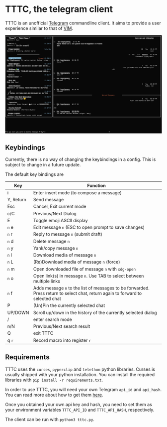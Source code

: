 # TTTC, the telegram client

TTTC is an unofficial [Telegram](https://telegram.org/) commandline client.
It aims to provide a user experience similar to that of [VIM](https://www.vim.org/).

![img](images/screenshot.png)

## Keybindings
Currently, there is no way of changing the keybindings in a config. This is subject to change in a future update.

The default key bindings are

Key | Function
--|--
i| Enter insert mode (to compose a message)
Y, Return | Send message
Esc | Cancel, Exit current mode
c/C | Previous/Next Dialog
E | Toggle emoji ASCII display
`n` e | Edit message `n` (ESC to open prompt to save changes)
`n` r | Reply to message `n` (submit draft)
`n` d | Delete message `n`
`n` y | Yank/copy message `n`
`n` l | Download media of message `n`
`n` L | (Re)Download media of message `n` (force)
`n` m | Open downloaded file of message `n` with `xdg-open`
`n` o | Open link(s) in message `n`. Use TAB to select between multiple links
`n` f | Adds message `n` to the list of messages to be forwarded. Press return to select chat, return again to forward to selected chat
P | (Un)Pin the currently selected chat
UP/DOWN | Scroll up/down in the history of the currently selected dialog
/ | enter search mode
n/N | Previous/Next search result
Q | exit TTTC
q `r` | Record macro into register `r`

## Requirements
TTTC uses the `curses`, `pyperclip` and `telethon` python libraries. Curses is usually shipped with
your python installation. You can install the required libraries with `pip install -r requirements.txt`.

In order to use TTTC, you will need your own Telegram `api_id` and `api_hash`.
You can read more about how to get them [here](https://core.telegram.org/api/obtaining_api_id).

Once you obtained your own api key and hash, you need to set them as your environment variables
`TTTC_API_ID` and `TTTC_API_HASH`, respectively.

The client can be run with `python3 tttc.py`.

